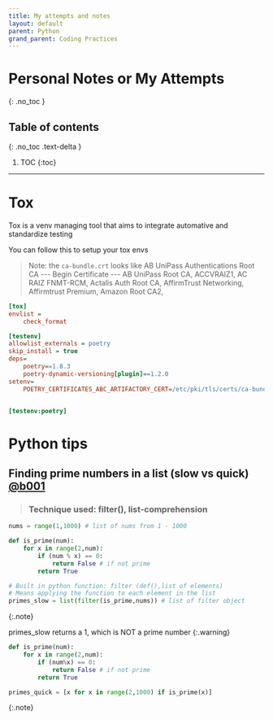```yaml
---
title: My attempts and notes
layout: default
parent: Python 
grand_parent: Coding Practices
---
```

# Personal Notes or My Attempts
{: .no_toc }

## Table of contents
{: .no_toc .text-delta }

1. TOC
{:toc}

---

# Tox 

Tox is a venv managing tool that aims to integrate automative and standardize testing  

You can follow this to setup your tox envs

> Note: the `ca-bundle.crt` looks like
> AB UniPass Authentications Root CA
> --- Begin Certificate ---
> AB UniPass Root CA, ACCVRAIZ1, AC RAIZ FNMT-RCM, Actalis Auth Root CA, AffirmTrust Networking, Affirmtrust Premium, Amazon Root CA2, 

```ini
[tox]
envlist =
    check_format

[testenv]
allowlist_externals = poetry
skip_install = true
deps=
    poetry==1.8.3
    poetry-dynamic-versioning[plugin]==1.2.0
setenv=
    POETRY_CERTIFICATES_ABC_ARTIFACTORY_CERT=/etc/pki/tls/certs/ca-bundle.crt


[testenv:poetry]

```

# Python tips 

## Finding prime numbers in a list (slow vs quick) [@b001](https://www.youtube.com/shorts/g9fIWtSexLs)
> ### Technique used: filter(), list-comprehension

```python
nums = range(1,1000) # list of nums from 1 - 1000

def is_prime(num):
    for x in range(2,num):
        if (num % x) == 0:
            return False # if not prime
        return True

# Built in python function: filter (def(),list of elements) 
# Means applying the function to each element in the list 
primes_slow = list(filter(is_prime,nums)) # list of filter object 
```
{:.note}

primes_slow returns a 1, which is NOT a prime number
{:.warning}

```python
def is_prime(num):
    for x in range(2,num):
        if (num%x) == 0:
            return False # if not prime
        return True

primes_quick = [x for x in range(2,1000) if is_prime(x)]
```
{:.note}